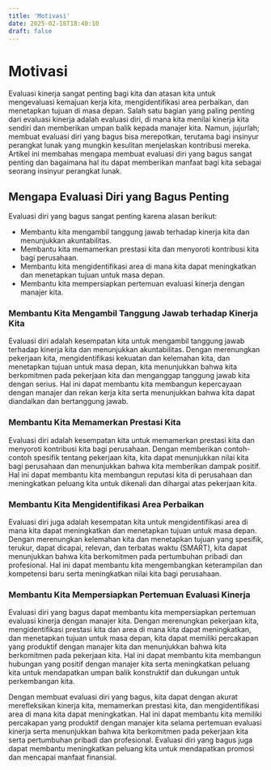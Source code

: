 ```yaml
---
title: 'Motivasi'
date: 2025-02-18T18:40:10
draft: false
---
```


# Motivasi

Evaluasi kinerja sangat penting bagi kita dan atasan kita untuk mengevaluasi kemajuan kerja kita, mengidentifikasi area perbaikan, dan menetapkan tujuan di masa depan. Salah satu bagian yang paling penting dari evaluasi kinerja adalah evaluasi diri, di mana kita menilai kinerja kita sendiri dan memberikan umpan balik kepada manajer kita. Namun, jujurlah; membuat evaluasi diri yang bagus bisa merepotkan, terutama bagi insinyur perangkat lunak yang mungkin kesulitan menjelaskan kontribusi mereka. Artikel ini membahas mengapa membuat evaluasi diri yang bagus sangat penting dan bagaimana hal itu dapat memberikan manfaat bagi kita sebagai seorang insinyur perangkat lunak.

## **Mengapa Evaluasi Diri yang Bagus Penting**

Evaluasi diri yang bagus sangat penting karena alasan berikut:

- Membantu kita mengambil tanggung jawab terhadap kinerja kita dan menunjukkan akuntabilitas.
- Membantu kita memamerkan prestasi kita dan menyoroti kontribusi kita bagi perusahaan.
- Membantu kita mengidentifikasi area di mana kita dapat meningkatkan dan menetapkan tujuan untuk masa depan.
- Membantu kita mempersiapkan pertemuan evaluasi kinerja dengan manajer kita.

### **Membantu Kita Mengambil Tanggung Jawab terhadap Kinerja Kita**

Evaluasi diri adalah kesempatan kita untuk mengambil tanggung jawab terhadap kinerja kita dan menunjukkan akuntabilitas. Dengan merenungkan pekerjaan kita, mengidentifikasi kekuatan dan kelemahan kita, dan menetapkan tujuan untuk masa depan, kita menunjukkan bahwa kita berkomitmen pada pekerjaan kita dan menganggap tanggung jawab kita dengan serius. Hal ini dapat membantu kita membangun kepercayaan dengan manajer dan rekan kerja kita serta menunjukkan bahwa kita dapat diandalkan dan bertanggung jawab.

### **Membantu Kita Memamerkan Prestasi Kita**

Evaluasi diri adalah kesempatan kita untuk memamerkan prestasi kita dan menyoroti kontribusi kita bagi perusahaan. Dengan memberikan contoh-contoh spesifik tentang pekerjaan kita, kita dapat menunjukkan nilai kita bagi perusahaan dan menunjukkan bahwa kita memberikan dampak positif. Hal ini dapat membantu kita membangun reputasi kita di perusahaan dan meningkatkan peluang kita untuk dikenali dan dihargai atas pekerjaan kita.

### **Membantu Kita Mengidentifikasi Area Perbaikan**

Evaluasi diri juga adalah kesempatan kita untuk mengidentifikasi area di mana kita dapat meningkatkan dan menetapkan tujuan untuk masa depan. Dengan merenungkan kelemahan kita dan menetapkan tujuan yang spesifik, terukur, dapat dicapai, relevan, dan terbatas waktu (SMART), kita dapat menunjukkan bahwa kita berkomitmen pada pertumbuhan pribadi dan profesional. Hal ini dapat membantu kita mengembangkan keterampilan dan kompetensi baru serta meningkatkan nilai kita bagi perusahaan.

### **Membantu Kita Mempersiapkan Pertemuan Evaluasi Kinerja**

Evaluasi diri yang bagus dapat membantu kita mempersiapkan pertemuan evaluasi kinerja dengan manajer kita. Dengan merenungkan pekerjaan kita, mengidentifikasi prestasi kita dan area di mana kita dapat meningkatkan, dan menetapkan tujuan untuk masa depan, kita dapat memiliki percakapan yang produktif dengan manajer kita dan menunjukkan bahwa kita berkomitmen pada pekerjaan kita. Hal ini dapat membantu kita membangun hubungan yang positif dengan manajer kita serta meningkatkan peluang kita untuk mendapatkan umpan balik konstruktif dan dukungan untuk perkembangan kita.

Dengan membuat evaluasi diri yang bagus, kita dapat dengan akurat merefleksikan kinerja kita, memamerkan prestasi kita, dan mengidentifikasi area di mana kita dapat meningkatkan. Hal ini dapat membantu kita memiliki percakapan yang produktif dengan manajer kita selama pertemuan evaluasi kinerja serta menunjukkan bahwa kita berkomitmen pada pekerjaan kita serta pertumbuhan pribadi dan profesional. Evaluasi diri yang bagus juga dapat membantu meningkatkan peluang kita untuk mendapatkan promosi dan mencapai manfaat finansial.
